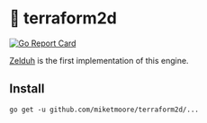 # :milky_way: terraform2d

[![Go Report Card](https://goreportcard.com/badge/github.com/miketmoore/terraform2d)](https://goreportcard.com/report/github.com/miketmoore/terraform2d)

[Zelduh](https://github.com/miketmoore/zelduh/tree/terraform2d) is the first implementation of this engine.

## Install

```
go get -u github.com/miketmoore/terraform2d/...
```
